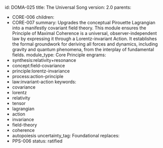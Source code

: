 id: DOMA-025
title: The Universal Song
version: 2.0
parents:
- CORE-006
children:
- CORE-007
summary: Upgrades the conceptual Pirouette Lagrangian into a manifestly covariant
  field theory. This module ensures the Principle of Maximal Coherence is a universal,
  observer-independent law by expressing it through a Lorentz-invariant Action. It
  establishes the formal groundwork for deriving all forces and dynamics, including
  gravity and quantum phenomena, from the interplay of fundamental fields.
module_type: Core Principle
engrams:
- synthesis:relativity+resonance
- concept:field-covariance
- principle:lorentz-invariance
- process:action-principle
- law:invariant-action
keywords:
- covariance
- lorentz
- relativity
- tensor
- lagrangian
- action
- invariance
- field-theory
- coherence
- autopoiesis
uncertainty_tag: Foundational
replaces:
- PPS-006
status: ratified